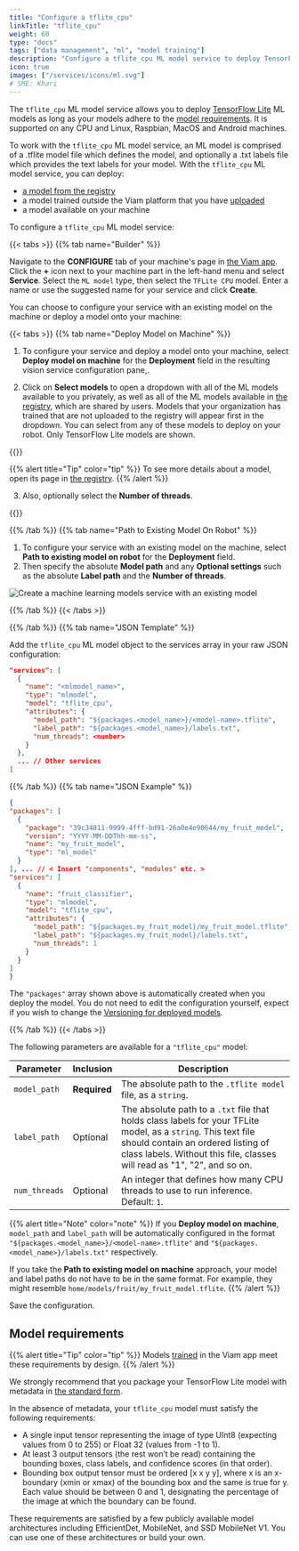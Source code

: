 ```yaml
---
title: "Configure a tflite_cpu"
linkTitle: "tflite_cpu"
weight: 60
type: "docs"
tags: ["data management", "ml", "model training"]
description: "Configure a tflite_cpu ML model service to deploy TensorFlow lite models to your machine."
icon: true
images: ["/services/icons/ml.svg"]
# SME: Khari
---
```


The `tflite_cpu` ML model service allows you to deploy [TensorFlow Lite](https://www.tensorflow.org/lite) ML models as long as your models adhere to the [model requirements](#model-requirements).
It is supported on any CPU and Linux, Raspbian, MacOS and Android machines.

To work with the `tflite_cpu` ML model service, an ML model is comprised of a <file>.tflite</file> model file which defines the model, and optionally a <file>.txt</file> labels file which provides the text labels for your model.
With the `tflite_cpu` ML model service, you can deploy:

- [a model from the registry](https://app.viam.com/registry)
- a model trained outside the Viam platform that you have [uploaded](/ml/upload-model/)
- a model available on your machine

To configure a `tflite_cpu` ML model service:

{{< tabs >}}
{{% tab name="Builder" %}}

Navigate to the **CONFIGURE** tab of your machine's page in [the Viam app](https://app.viam.com).
Click the **+** icon next to your machine part in the left-hand menu and select **Service**.
Select the `ML model` type, then select the `TFLite CPU` model.
Enter a name or use the suggested name for your service and click **Create**.

You can choose to configure your service with an existing model on the machine or deploy a model onto your machine:

{{< tabs >}}
{{% tab name="Deploy Model on Machine" %}}

1. To configure your service and deploy a model onto your machine, select **Deploy model on machine** for the **Deployment** field in the resulting vision service configuration pane,.

2. Click on **Select models** to open a dropdown with all of the ML models available to you privately, as well as all of the ML models available in [the registry](https://app.viam.com), which are shared by users.
   Models that your organization has trained that are not uploaded to the registry will appear first in the dropdown.
   You can select from any of these models to deploy on your robot.
   Only TensorFlow Lite models are shown.

{{<imgproc src="/services/deploy-model-menu.png" resize="700x" alt="Models dropdown menu with models from the registry.">}}

{{% alert title="Tip" color="tip" %}}
To see more details about a model, open its page in [the registry](https://app.viam.com).
{{% /alert %}}

3. Also, optionally select the **Number of threads**.

{{<imgproc src="/services/deploy-model.png" resize="700x" alt="Create a machine learning models service with a model to be deployed">}}

{{% /tab %}}
{{% tab name="Path to Existing Model On Robot" %}}

1. To configure your service with an existing model on the machine, select **Path to existing model on robot** for the **Deployment** field.
2. Then specify the absolute **Model path** and any **Optional settings** such as the absolute **Label path** and the **Number of threads**.

![Create a machine learning models service with an existing model](/services/available-models.png)

{{% /tab %}}
{{< /tabs >}}

{{% /tab %}}
{{% tab name="JSON Template" %}}

Add the `tflite_cpu` ML model object to the services array in your raw JSON configuration:

```json {class="line-numbers linkable-line-numbers"}
"services": [
  {
    "name": "<mlmodel_name>",
    "type": "mlmodel",
    "model": "tflite_cpu",
    "attributes": {
      "model_path": "${packages.<model_name>}/<model-name>.tflite",
      "label_path": "${packages.<model_name>}/labels.txt",
      "num_threads": <number>
    }
  },
  ... // Other services
]
```

{{% /tab %}}
{{% tab name="JSON Example" %}}

```json {class="line-numbers linkable-line-numbers"}
{
"packages": [
  {
    "package": "39c34811-9999-4fff-bd91-26a0e4e90644/my_fruit_model",
    "version": "YYYY-MM-DDThh-mm-ss",
    "name": "my_fruit_model",
    "type": "ml_model"
  }
], ... // < Insert "components", "modules" etc. >
"services": [
  {
    "name": "fruit_classifier",
    "type": "mlmodel",
    "model": "tflite_cpu",
    "attributes": {
      "model_path": "${packages.my_fruit_model}/my_fruit_model.tflite",
      "label_path": "${packages.my_fruit_model}/labels.txt",
      "num_threads": 1
    }
  }
]
}
```

The `"packages"` array shown above is automatically created when you deploy the model.
You do not need to edit the configuration yourself, expect if you wish to change the [Versioning for deployed models](/ml/deploy/#versioning-for-deployed-models).

{{% /tab %}}
{{< /tabs >}}

The following parameters are available for a `"tflite_cpu"` model:

<!-- prettier-ignore -->
| Parameter | Inclusion | Description |
| --------- | --------- | ----------- |
| `model_path` | **Required** | The absolute path to the `.tflite model` file, as a `string`. |
| `label_path` | Optional | The absolute path to a `.txt` file that holds class labels for your TFLite model, as a `string`. This text file should contain an ordered listing of class labels. Without this file, classes will read as "1", "2", and so on. |
| `num_threads` | Optional | An integer that defines how many CPU threads to use to run inference. Default: `1`. |

{{% alert title="Note" color="note" %}}
If you **Deploy model on machine**, `model_path` and `label_path` will be automatically configured in the format `"${packages.<model_name>}/<model-name>.tflite"` and `"${packages.<model_name>}/labels.txt"` respectively.

If you take the **Path to existing model on machine** approach, your model and label paths do not have to be in the same format.
For example, they might resemble `home/models/fruit/my_fruit_model.tflite`.
{{% /alert %}}

Save the configuration.

## Model requirements

{{% alert title="Tip" color="tip" %}}
Models [trained](/ml/train-model/) in the Viam app meet these requirements by design.
{{% /alert %}}

We strongly recommend that you package your TensorFlow Lite model with metadata in [the standard form](https://github.com/tensorflow/tflite-support/blob/560bc055c2f11772f803916cb9ca23236a80bf9d/tensorflow_lite_support/metadata/metadata_schema.fbs).

In the absence of metadata, your `tflite_cpu` model must satisfy the following requirements:

- A single input tensor representing the image of type UInt8 (expecting values from 0 to 255) or Float 32 (values from -1 to 1).
- At least 3 output tensors (the rest won’t be read) containing the bounding boxes, class labels, and confidence scores (in that order).
- Bounding box output tensor must be ordered [x x y y], where x is an x-boundary (xmin or xmax) of the bounding box and the same is true for y.
  Each value should be between 0 and 1, designating the percentage of the image at which the boundary can be found.

These requirements are satisfied by a few publicly available model architectures including EfficientDet, MobileNet, and SSD MobileNet V1.
You can use one of these architectures or build your own.
